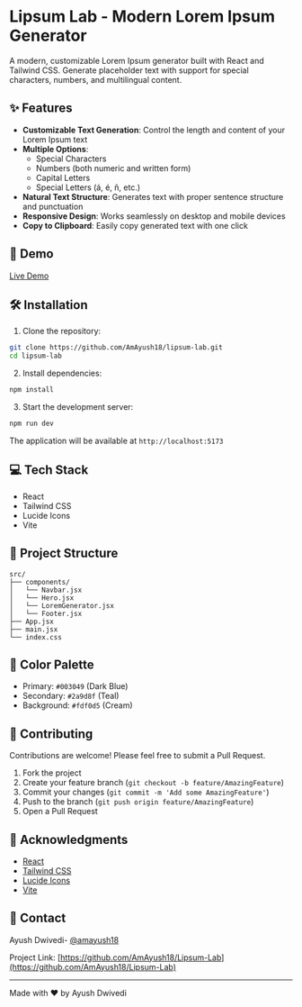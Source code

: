 # Lipsum Lab - Modern Lorem Ipsum Generator

A modern, customizable Lorem Ipsum generator built with React and Tailwind CSS. Generate placeholder text with support for special characters, numbers, and multilingual content.


## ✨ Features

- **Customizable Text Generation**: Control the length and content of your Lorem Ipsum text
- **Multiple Options**:
  - Special Characters
  - Numbers (both numeric and written form)
  - Capital Letters
  - Special Letters (á, é, ñ, etc.)
- **Natural Text Structure**: Generates text with proper sentence structure and punctuation
- **Responsive Design**: Works seamlessly on desktop and mobile devices
- **Copy to Clipboard**: Easily copy generated text with one click

## 🚀 Demo

[Live Demo](https://lipsum-lab.vercel.app)

## 🛠️ Installation

1. Clone the repository:
```bash
git clone https://github.com/AmAyush18/lipsum-lab.git
cd lipsum-lab
```

2. Install dependencies:
```bash
npm install
```

3. Start the development server:
```bash
npm run dev
```

The application will be available at `http://localhost:5173`

## 💻 Tech Stack

- React
- Tailwind CSS
- Lucide Icons
- Vite

## 📁 Project Structure

```
src/
├── components/
│   └── Navbar.jsx
│   └── Hero.jsx
│   └── LoremGenerator.jsx
│   └── Footer.jsx
├── App.jsx
├── main.jsx
└── index.css
```

## 🎨 Color Palette

- Primary: `#003049` (Dark Blue)
- Secondary: `#2a9d8f` (Teal)
- Background: `#fdf0d5` (Cream)

## 🤝 Contributing

Contributions are welcome! Please feel free to submit a Pull Request.

1. Fork the project
2. Create your feature branch (`git checkout -b feature/AmazingFeature`)
3. Commit your changes (`git commit -m 'Add some AmazingFeature'`)
4. Push to the branch (`git push origin feature/AmazingFeature`)
5. Open a Pull Request

## 🙏 Acknowledgments

- [React](https://reactjs.org/)
- [Tailwind CSS](https://tailwindcss.com/)
- [Lucide Icons](https://lucide.dev/)
- [Vite](https://vitejs.dev/)

## 📧 Contact

Ayush Dwivedi- [@amayush18](https://linkedin.com/in/amayush18)

Project Link: [https://github.com/AmAyush18/Lipsum-Lab](https://github.com/AmAyush18/Lipsum-Lab)

---

Made with ❤️ by Ayush Dwivedi